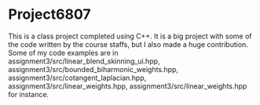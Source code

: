 # Project6807
This is a class project completed using C++. It is a big project with some of the code written by the course staffs, but I also made a huge contribution. Some of my code examples are in assignment3/src/linear_blend_skinning_ui.hpp, assignment3/src/bounded_biharmonic_weights.hpp, assignment3/src/cotangent_laplacian.hpp, assignment3/src/linear_weights.hpp, assignment3/src/linear_weights.hpp for instance. 
